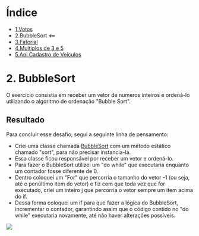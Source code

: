 # Índice

- [1.Votos](https://github.com/RodrigoSouzaDev/Desafio-JavaApi/tree/main/1%20-%20Votos)
- 2.BubbleSort <== 
- [3.Fatorial](https://github.com/RodrigoSouzaDev/Desafio-JavaApi/tree/main/3%20-%20Fatorial)
- [4.Multiplos de 3 e 5](https://github.com/RodrigoSouzaDev/Desafio-JavaApi/tree/main/4%20-%20Multiplos%20de%203%20e%205)
- [5.Api Cadastro de Veículos](https://github.com/RodrigoSouzaDev/Desafio-JavaApi/tree/main/5-%20Cadastro%20Veiculos)
# 2. BubbleSort

O exercício consistia em receber um vetor de numeros inteiros e ordená-lo utilizando o algoritmo de ordenação "Bubble Sort". 

## Resultado

Para concluir esse desafio, segui a seguinte linha de pensamento:

- Criei uma classe chamada [BubbleSort](https://github.com/RodrigoSouzaDev/Desafio-JavaApi/blob/main/2%20-%20Bubble%20Sort/src/BubbleSort.java) com um método estático chamado "sort", para não precisar instancia-la.
- Essa classe ficou responsável por receber um vetor e ordená-lo.
- Para fazer o BubbleSort utilizei um "do while" que executaria enquanto um contador fosse diferente de 0. 
- Dentro coloquei um "For" que percorria o tamanho do vetor -1 (ou seja, até o penúltimo item do vetor) e fiz com que toda vez que for executado, criei um inteiro j que percorria o vetor sempre um item acima do if.
- Dessa forma  coloquei um if para que fazer a lógica do BubbleSort, incrementar o contador, garantindo assim que o código contido no "do while" executaria novamente, até não haver alterações possíveis.

<image align="center" src="img/Result.PNG"/>

